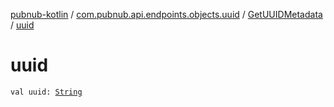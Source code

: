 [pubnub-kotlin](../../index.md) / [com.pubnub.api.endpoints.objects.uuid](../index.md) / [GetUUIDMetadata](index.md) / [uuid](./uuid.md)

# uuid

`val uuid: `[`String`](https://kotlinlang.org/api/latest/jvm/stdlib/kotlin/-string/index.html)
